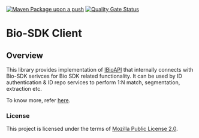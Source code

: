 [![Maven Package upon a push](https://github.com/mosip/biosdk-client/actions/workflows/push_trigger.yml/badge.svg?branch=master)](https://github.com/mosip/biosdk-client/actions/workflows/push_trigger.yml)
[![Quality Gate Status](https://sonarcloud.io/api/project_badges/measure?branch=master&project=mosip_biosdk-client&metric=alert_status)](https://sonarcloud.io/dashboard?branch=master&id=mosip_biosdk-client)

# Bio-SDK Client

## Overview
This library provides implementation of [IBioAPI](https://github.com/mosip/commons/blob/master/kernel/kernel-biometrics-api/src/main/java/io/mosip/kernel/biometrics/spi/IBioApi.java) that internally connects with Bio-SDK serivces for Bio SDK related functionality. It can be used by ID authentication & ID repo services to perform 1:N match, segmentation, extraction etc.

To know more, refer [here](https://https://docs.mosip.io/1.2.0/biometrics/biometric-sdk).

### License
This project is licensed under the terms of [Mozilla Public License 2.0](LICENSE).
